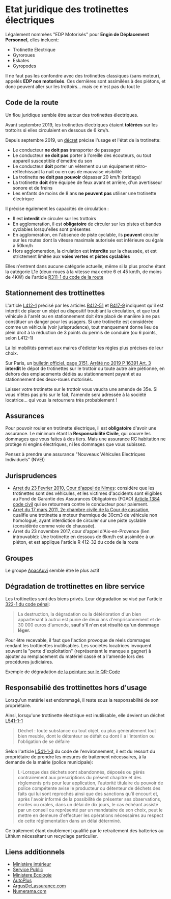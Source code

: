 # Etat juridique des trotinettes électriques

Légalement nommées "EDP Motorisés" pour **Engin de Déplacement Personnel**, elles incluent:
- Trotinette Electrique
- Gyroroues
- Eskates
- Gyropodes

Il ne faut pas les confondre avec des trotinettes classiques (sans moteur), appelés **EDP non motorisés**.
Ces dernières sont assimilées à des piétons, et donc peuvent aller sur les trottoirs... mais ce n'est pas du tout le 


## Code de la route

Un flou juridique semble être autour des trotinettes électriques.

Avant septembre 2019, les trotinettes électriques étaient **tolérées** sur les trottoirs si elles circulaient en dessous de 6 km/h.

Depuis septembre 2019, un [décret](https://www.ecologique-solidaire.gouv.fr/trottinettes-electriques-entrent-dans-code-route) précise l'usage et l'état de la trotinette:

- Le conducteur **ne doit pas** transporter de passager
- Le conducteur **ne doit pas** porter à l'oreille des écouteurs, ou tout appareil susceptible d'émettre du son
- Le conducteur **doit** porter un vêtement ou un équipement rétro-réfléchissant la nuit ou en cas de mauvaise visibilité
- La trotinette **ne doit pas pouvoir** dépasser 20 km/h (bridage)
- La trotinette **doit** être équipée de feux avant et arrière, d'un avertisseur sonore et de freins
- Les enfants de moins de 8 ans **ne peuvent pas** utiliser une trotinette électrique

Il précise également les capacités de circulation :
- Il est **interdit** de circuler sur les trottoirs
- En agglomeration, il est **obligatoire** de circuler sur les pistes et bandes cyclables lorsqu'elles sont présentes
- En agglomeration, en l'absence de piste cyclable, ils **peuvent** circuler sur les routes dont la vitesse maximale autorisée est inférieure ou égale à 50km/h
- Hors agglomeration, la cirulation est **interdite** sur la chaussée, et est strictement limitée aux **voies vertes** et **pistes cyclables**

Elles n'entrent dans aucune catégorie actuelle, même si la plus proche étant la catégorie L1e (deux-roues à la vitesse max entre 6 et 45 km/h, de moins de 4KW) de l'article [R311-1 du code de la route](https://www.legifrance.gouv.fr/affichCodeArticle.do?idArticle=LEGIARTI000038682654&cidTexte=LEGITEXT000006074228&dateTexte=20190624)




## Stationnement des trottinettes

L'article [L412-1](https://www.legifrance.gouv.fr/affichCode.do;jsessionid=D3DE24D4473490DDD27E9AA83F845666.tplgfr42s_1?idSectionTA=LEGISCTA000006159543&cidTexte=LEGITEXT000006074228&dateTexte=20190902) 
précisé par les articles
[R412-51](https://www.legifrance.gouv.fr/affichCode.do;jsessionid=D3DE24D4473490DDD27E9AA83F845666.tplgfr42s_1?idSectionTA=LEGISCTA000006177127&cidTexte=LEGITEXT000006074228&dateTexte=20190902) et 
[R417-9](https://www.legifrance.gouv.fr/affichCode.do;jsessionid=D3DE24D4473490DDD27E9AA83F845666.tplgfr42s_1?idSectionTA=LEGISCTA000006177136&cidTexte=LEGITEXT000006074228&dateTexte=20200101) 
indiquent qu'il est interdit de placer un objet ou dispositif troublant la circulation, et que tout véhicule à l'arrêt ou en stationnement doit être placé de manière à ne pas constituer un danger pour les usagers.
Si une trotinette est considérée comme un véhicule (voir jurisprudence), tout manquement donne lieu de plein droit à la réduction de 3 points du permis de conduire (ou 6 points, selon L412-1)

La loi mobilités permet aux maires d'édicter les règles plus précises de leur choix.

Sur Paris, un [bulletin officiel, page 3151, Arrêté no 2019 P 16391 Art. 3](https://www.api-site.paris.fr/paris/public/2019%2F6%2F2019_07_30_BOVP_060.pdf) **interdit** le dépot de trotinettes sur le trottoir ou toute autre aire piétionne, en dehors des emplacements dédiés au stationnement payant et au stationnement des deux-roues motorisés. 

Laisser votre trotinette sur le trottoir vous vaudra une amende de 35e. Si vous n'êtes pas pris sur le fait, l'amende sera adressée à la société locatrice... qui vous la retournera très probablement !


## Assurances

Pour pouvoir rouler en trotinette électrique, il est **obligatoire** d'avoir une assurance. Le minimum étant la **Responsabilité Civile**, qui couvre les dommages que vous faites à des tiers. Mais une assurance RC habitation ne protège ni engins électriques, ni les dommages que vous subissez.

Pensez à prendre une assurance "Nouveaux Véhicules Electriques Individuels" (NVEI) 

## Jurisprudences

- [Arret du 23 Fevrier 2010, Cour d'appel de Nimes](https://www.legifrance.gouv.fr/affichJuriJudi.do?idTexte=JURITEXT000024340173): considère que les trotinettes sont des véhicules, et les victimes d'accidents sont éligibles au Fond de Garantie des Assurances Obligatoires (FGAO) [Article 1384 code civil](https://www.legifrance.gouv.fr/affichCodeArticle.do?idArticle=LEGIARTI000032042363&cidTexte=LEGITEXT000006070721&dateTexte=20161001) qui se retournera contre le conducteur pour paiement.
- [Arret du 17 mars 2011, 2e chambre civile de la Cour de cassation](https://www.legifrance.gouv.fr/affichJuriJudi.do?oldAction=rechJuriJudi&idTexte=JURITEXT000023744003&fastReqId=1947736799&fastPos=1), qualifie une trotinette a moteur thermique de 30cm3 de véhicule non homologué, ayant interdiction de circuler sur une piste cyclable (considérée comme voie de chaussée).
- Arret du 23 novembre 2017, cour d'appel d'Aix-en-Provence (lien introuvable): Une trotinette en dessous de 6km/h est assimilée à un piéton, et est applique l'article R 412-32 du code de la route


## Groupes

Le groupe [ApacAuvi](http://apacauvi.org/) semble être le plus actif


## Dégradation de trottinettes en libre service

Les trottinettes sont des biens privés. Leur dégradation se visé par l'article [322-1 du code pénal](https://www.legifrance.gouv.fr/affichCode.do?idSectionTA=LEGISCTA000006165341&cidTexte=LEGITEXT000006070719):
> La destruction, la dégradation ou la détérioration d'un bien appartenant à autrui est punie de deux ans d'emprisonnement et de 30 000 euros d'amende, **sauf s'il n'en est résulté qu'un dommage léger.**

Pour être recevable, il faut que l'action provoque de réels dommages rendant les trottinettes inutilisables.
Les sociétés locatrices invoquent souvent la "perte d'exploitation" (représentant le manque a gagner) à ajouter
au remplacement du matériel cassé et a l'amende lors des procédures judiciaires.


Exemple de dégradation [de la peinture sur le QR-Code](https://www.20minutes.fr/faits_divers/2536951-20190610-lyon-anti-trottinettes-bloquent-engins-coup-peinture)

## Responsabilié des trottinettes hors d'usage

Lorsqu'un matériel est endommagé, il reste sous la responsabilité de son propriétaire.

Ainsi, lorsqu'une trottinette électrique est inutilisable, elle devient un déchet [L541-1-1](https://www.legifrance.gouv.fr/affichCodeArticle.do?cidTexte=LEGITEXT000006074220&idArticle=LEGIARTI000023248306)
> Déchet : toute substance ou tout objet, ou plus généralement tout bien meuble, dont le détenteur se défait ou dont il a l'intention ou l'obligation de se défaire


Selon l'article [L541-1-3](https://www.legifrance.gouv.fr/affichCodeArticle.do?cidTexte=LEGITEXT000006074220&idArticle=LEGIARTI000023248306)
du code de l'environnement, il est du ressort du propriétaire de prendre les mesures de traitement nécessaires, à la demande de la mairie (police municipale):
> I.-Lorsque des déchets sont abandonnés, déposés ou gérés contrairement aux prescriptions du présent chapitre et des règlements pris pour leur application, l'autorité titulaire du pouvoir de police compétente avise le producteur ou détenteur de déchets des faits qui lui sont reprochés ainsi que des sanctions qu'il encourt et, après l'avoir informé de la possibilité de présenter ses observations, écrites ou orales, dans un délai de dix jours, le cas échéant assisté par un conseil ou représenté par un mandataire de son choix, peut le mettre en demeure d'effectuer les opérations nécessaires au respect de cette réglementation dans un délai déterminé.

Ce traitement étant doublement qualifié par le retraitement des batteries au Lithium nécessitant un recyclage particulier.

## Liens additionnels

- [Ministère intérieur](https://www.interieur.gouv.fr/Espace-presse/Dossiers-de-presse/Les-trottinettes-electriques-entrent-dans-le-code-de-la-route)
- [Service Public](https://www.service-public.fr/particuliers/vosdroits/F308)
- [Ministere Ecologie](https://www.ecologique-solidaire.gouv.fr/sites/default/files/2019.06.06_dp_trottinettes_electriques.pdf)
- [AutoPlus](https://www.autoplus.fr/actualite/Trottinette-electrique-Assurance-Accident-Indemnites-Fonds-de-garantie-1536977.html)
- [ArgusDeLassurance.com](https://www.argusdelassurance.com/juriscope/analyses/gyropodes-hoverboards-trottinettes-l-assurance-et-les-nouveaux-engins-de-deplacement-personnel.132969)
- [Numerama.com](https://www.numerama.com/tech/478758-paris-regule-officiellement-les-trottinettes-en-libre-service-amendes-taxes-tout-ce-quil-faut-savoir.html)
